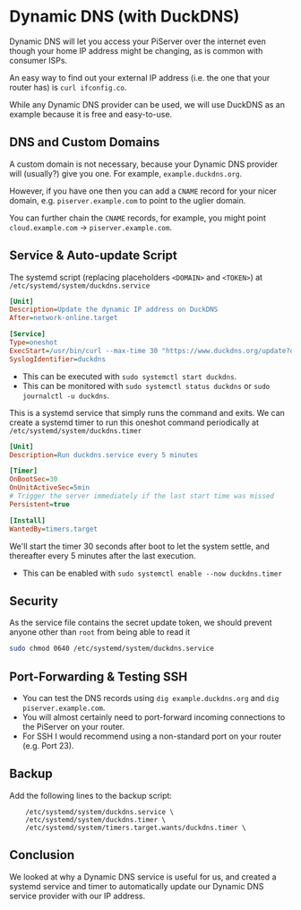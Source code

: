 # Dynamic DNS \(with DuckDNS\)

Dynamic DNS will let you access your PiServer over the internet even though your home IP address might be changing, as is common with consumer ISPs.

An easy way to find out your external IP address \(i.e. the one that your router has\) is `curl ifconfig.co`.

While any Dynamic DNS provider can be used, we will use DuckDNS as an example because it is free and easy-to-use.

## DNS and Custom Domains

A custom domain is not necessary, because your Dynamic DNS provider will \(usually?\) give you one. For example,  `example.duckdns.org`.

However, if you have one then you can add a `CNAME` record for your nicer domain, e.g. `piserver.example.com` to point to the uglier domain.

You can further chain the `CNAME` records, for example, you might point `cloud.example.com` -&gt; `piserver.example.com`.

## Service & Auto-update Script

The systemd script \(replacing placeholders `<DOMAIN>` and `<TOKEN>`\) at `/etc/systemd/system/duckdns.service`

```ini
[Unit]
Description=Update the dynamic IP address on DuckDNS
After=network-online.target

[Service]
Type=oneshot
ExecStart=/usr/bin/curl --max-time 30 "https://www.duckdns.org/update?domains=<DOMAIN>&token=<TOKEN>&ip="
SyslogIdentifier=duckdns
```

* This can be executed with `sudo systemctl start duckdns`.
* This can be monitored with `sudo systemctl status duckdns` or `sudo journalctl -u duckdns`.

This is a systemd service that simply runs the command and exits. We can create a systemd timer to run this oneshot command periodically at `/etc/systemd/system/duckdns.timer`

```ini
[Unit]
Description=Run duckdns.service every 5 minutes

[Timer]
OnBootSec=30
OnUnitActiveSec=5min
# Trigger the server immediately if the last start time was missed
Persistent=true

[Install]
WantedBy=timers.target
```

We'll start the timer 30 seconds after boot to let the system settle, and thereafter every 5 minutes after the last execution.

* This can be enabled with `sudo systemctl enable --now duckdns.timer`

## Security

As the service file contains the secret update token, we should prevent anyone other than `root` from being able to read it

```sh
sudo chmod 0640 /etc/systemd/system/duckdns.service
```

## Port-Forwarding & Testing SSH

* You can test the DNS records using `dig example.duckdns.org` and  `dig piserver.example.com`.
* You will almost certainly need to port-forward incoming connections to the PiServer on your router.
* For SSH I would recommend using a non-standard port on your router \(e.g. Port 23\).

## Backup

Add the following lines to the backup script:

```
    /etc/systemd/system/duckdns.service \
    /etc/systemd/system/duckdns.timer \
    /etc/systemd/system/timers.target.wants/duckdns.timer \
```

## Conclusion

We looked at why a Dynamic DNS service is useful for us, and created a systemd service and timer to automatically update our Dynamic DNS service provider with our IP address.

